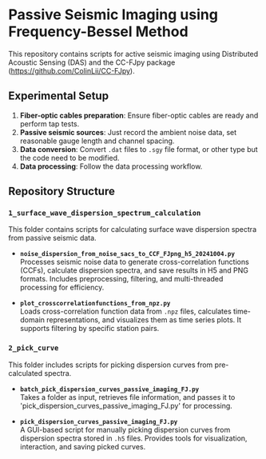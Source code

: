# Passive Seismic Imaging using Frequency-Bessel Method

This repository contains scripts for active seismic imaging using Distributed Acoustic Sensing (DAS) and the CC-FJpy package (https://github.com/ColinLii/CC-FJpy).

## Experimental Setup

1. **Fiber-optic cables preparation**: Ensure fiber-optic cables are ready and perform tap tests.
2. **Passive seismic sources**: Just record the ambient noise data, set reasonable gauge length and channel spacing.
3. **Data conversion**: Convert `.dat` files to `.sgy` file format, or other type but the code need to be modified.
4. **Data processing**: Follow the data processing workflow.


## Repository Structure

### `1_surface_wave_dispersion_spectrum_calculation`
This folder contains scripts for calculating surface wave dispersion spectra from passive seismic data.

- **`noise_dispersion_from_noise_sacs_to_CCF_FJpng_h5_20241004.py`**  
  Processes seismic noise data to generate cross-correlation functions (CCFs), calculate dispersion spectra, and save results in H5 and PNG formats. Includes preprocessing, filtering, and multi-threaded processing for efficiency.

- **`plot_crosscorrelationfunctions_from_npz.py`**  
  Loads cross-correlation function data from `.npz` files, calculates time-domain representations, and visualizes them as time series plots. It supports filtering by specific station pairs.

### `2_pick_curve`
This folder includes scripts for picking dispersion curves from pre-calculated spectra.

- **`batch_pick_dispersion_curves_passive_imaging_FJ.py`**  
  Takes a folder as input, retrieves file information, and passes it to 'pick_dispersion_curves_passive_imaging_FJ.py' for processing.

- **`pick_dispersion_curves_passive_imaging_FJ.py`**  
  A GUI-based script for manually picking dispersion curves from dispersion spectra stored in `.h5` files. Provides tools for visualization, interaction, and saving picked curves.
